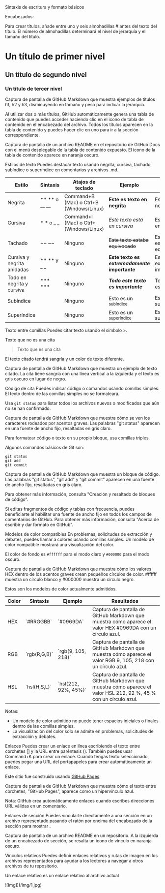 Sintaxis de escritura y formato básicos

Encabezados:

Para crear títulos, añade entre uno y seis almohadillas # antes del texto del título. El número de almohadillas determinará el nivel de jerarquía y el tamaño del título.

# Un título de primer nivel
## Un título de segundo nivel
### Un título de tercer nivel

Captura de pantalla de GitHub Markdown que muestra ejemplos de títulos h1, h2 y h3, disminuyendo en tamaño y peso para indicar la jerarquía.

Al utilizar dos o más títulos, GitHub automáticamente genera una tabla de contenido que puedes acceder haciendo clic en el icono de tabla de contenido en el encabezado del archivo. Todos los títulos aparecen en la tabla de contenido y puedes hacer clic en uno para ir a la sección correspondiente.

Captura de pantalla de un archivo README en el repositorio de GitHub Docs con el menú desplegable de la tabla de contenido expuesto. El icono de la tabla de contenido aparece en naranja oscuro.

Estilos de texto
Puedes destacar texto usando negrita, cursiva, tachado, subíndice o superíndice en comentarios y archivos .md.

Estilo | Sintaxis | Atajos de teclado | Ejemplo | Resultado
--- | --- | --- | --- | ---
Negrita | ** ** o __ __ | Command+B (Mac) o Ctrl+B (Windows/Linux) | **Este es texto en negrita** | Este es texto en negrita
Cursiva | * * o _ _ | Command+I (Mac) o CtrI+ (Windows/Linux) | _Este texto está en cursiva_ | Este texto está en cursiva
Tachado | ~~ ~~ | Ninguno | ~~Este texto estaba equivocado~~ | Este texto estaba equivocado
Cursiva y negrita anidadas | ** ** y _ _ | Ninguno | **Este texto es _extremadamente_ importante** | Este texto es extremadamente importante
Todo en negrita y cursiva | *** *** | Ninguno | ***Todo este texto es importante*** | Todo este texto es importante
Subíndice | <sub> </sub> | Ninguno | Esto es un <sub>subíndice</sub> | Esto es un subíndice
Superíndice | <sup> </sup> | Ninguno | Esto es un <sup>superíndice</sup> | Esto es un superíndice

Texto entre comillas
Puedes citar texto usando el símbolo >.

Texto que no es una cita

> Texto que es una cita

El texto citado tendrá sangría y un color de texto diferente.

Captura de pantalla de GitHub Markdown que muestra un ejemplo de texto citado. La cita tiene sangría con una línea vertical a la izquierda y el texto es gris oscuro en lugar de negro.

Código de cita
Puedes indicar código o comandos usando comillas simples. El texto dentro de las comillas simples no se formateará.

Usa `git status` para listar todos los archivos nuevos o modificados que aún no se han confirmado.

Captura de pantalla de GitHub Markdown que muestra cómo se ven los caracteres rodeados por acentos graves. Las palabras "git status" aparecen en una fuente de ancho fijo, resaltadas en gris claro.

Para formatear código o texto en su propio bloque, usa comillas triples.

Algunos comandos básicos de Git son:
```
git status
git add
git commit
```

Captura de pantalla de GitHub Markdown que muestra un bloque de código. Las palabras "git status", "git add" y "git commit" aparecen en una fuente de ancho fijo, resaltadas en gris claro.

Para obtener más información, consulta "Creación y resaltado de bloques de código".

Si editas fragmentos de código y tablas con frecuencia, puedes beneficiarte al habilitar una fuente de ancho fijo en todos los campos de comentarios de GitHub. Para obtener más información, consulta "Acerca de escribir y dar formato en GitHub".

Modelos de color compatibles
En problemas, solicitudes de extracción y debates, puedes llamar a colores usando comillas simples. Un modelo de color compatible mostrará una visualización del color.

El color de fondo es `#ffffff` para el modo claro y `#000000` para el modo oscuro.

Captura de pantalla de GitHub Markdown que muestra cómo los valores HEX dentro de los acentos graves crean pequeños círculos de color. #ffffff muestra un círculo blanco y #000000 muestra un círculo negro.

Estos son los modelos de color actualmente admitidos.

Color | Sintaxis | Ejemplo | Resultados
--- | --- | --- | ---
HEX | \`#RRGGBB\` | \`#0969DA\` | Captura de pantalla de GitHub Markdown que muestra cómo aparece el valor HEX #0969DA con un círculo azul.
RGB | \`rgb(R,G,B)\` | \`rgb(9, 105, 218)\` | Captura de pantalla de GitHub Markdown que muestra cómo aparece el valor RGB 9, 105, 218 con un círculo azul.
HSL | \`hsl(H,S,L)\` | \`hsl(212, 92%, 45%)\` | Captura de pantalla de GitHub Markdown que muestra cómo aparece el valor HSL 212, 92 %, 45 % con un círculo azul.

Notas:
- Un modelo de color admitido no puede tener espacios iniciales o finales dentro de las comillas simples.
- La visualización del color solo se admite en problemas, solicitudes de extracción y debates.

Enlaces
Puedes crear un enlace en línea escribiendo el texto entre corchetes [] y la URL entre paréntesis (). También puedes usar Command+K para crear un enlace. Cuando tengas texto seleccionado, puedes pegar una URL del portapapeles para crear automáticamente un enlace.

Este sitio fue construido usando [GitHub Pages](https://pages.github.com/).

Captura de pantalla de GitHub Markdown que muestra cómo el texto entre corchetes, "GitHub Pages", aparece como un hipervínculo azul.

Nota: GitHub crea automáticamente enlaces cuando escribes direcciones URL válidas en un comentario.

Enlaces de sección
Puedes vincularte directamente a una sección en un archivo representado pasando el ratón por encima del encabezado de la sección para mostrar .

Captura de pantalla de un archivo README en un repositorio. A la izquierda de un encabezado de sección, se resalta un icono de vínculo en naranja oscuro.

Vínculos relativos
Puedes definir enlaces relativos y rutas de imagen en los archivos representados para ayudar a los lectores a navegar a otros archivos de tu repositorio.

Un enlace relativo es un enlace relativo al archivo actual


![Img])(/img/1.jpg)
